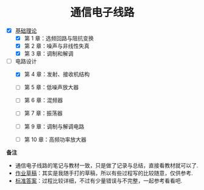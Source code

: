 <h1 align="center">通信电子线路</h1>



- [x] [基础理论](c1-基础理论.html)
  - [x] 第 1 章：选频回路与阻抗变换
  - [x] 第 2 章：噪声与非线性失真
  - [x] 第 3 章：调制和解调
- [ ] 电路设计
  - [x] 第 4 章：发射、接收机结构
  - [ ] 第 5 章：低噪声放大器
  - [ ] 第 6 章：混频器
  - [ ] 第 7 章：振荡器
  - [ ] 第 9 章：调制与解调电路
  - [ ] 第 10 章：高频功率放大器



**备注**

- 通信电子线路的笔记与教材一致，只是做了记录与总结，直接看教材就可以了.
- [作业草稿](hw/作业.html)：其实是我随手打的草稿，所以有些过程写的比较随意，仅供参考.
- [标准答案](hw/标准答案.pdf)：过程比较详细，不过有少量错误与不完整，一起参考看看吧.

